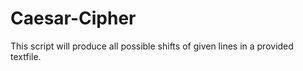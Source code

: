 # Caesar-Cipher

This script will produce all possible shifts of given lines in a provided textfile.
